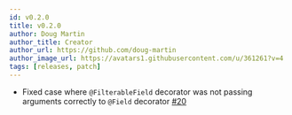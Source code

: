 ```yaml
---
id: v0.2.0
title: v0.2.0
author: Doug Martin
author_title: Creator
author_url: https://github.com/doug-martin
author_image_url: https://avatars1.githubusercontent.com/u/361261?v=4
tags: [releases, patch]
---
```


* Fixed case where `@FilterableField` decorator was not passing arguments correctly to `@Field` decorator [#20](https://github.com/doug-martin/nestjs-query/issues/20)
 



